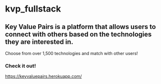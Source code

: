 # kvp_fullstack

## Key Value Pairs is a platform that allows users to connect with others based on the technologies they are interested in. 
Choose from over 1,500 technologies and match with other users!

### Check it out!
https://keyvaluepairs.herokuapp.com/
